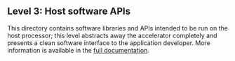 ## Level 3: Host software APIs

This directory contains software libraries and APIs intended to be run on the host processor; this level abstracts away the accelerator completely and presents a clean software interface to the application developer. More information is available in the [full documentation](https://docs.xilinx.com/r/en-US/Vitis_Libraries/quantitative_finance/index.html).
